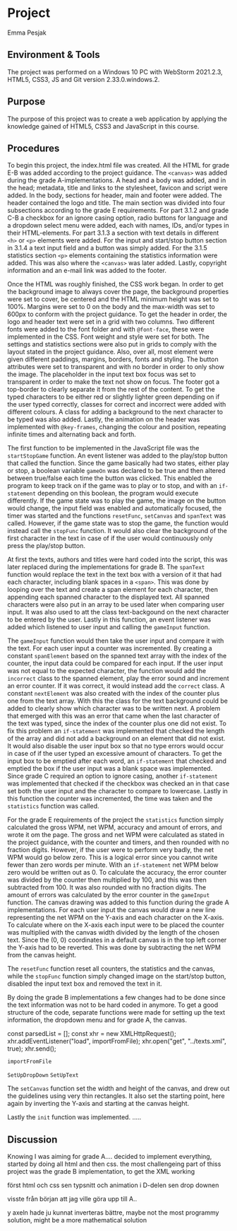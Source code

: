 # Project
Emma Pesjak

## Environment & Tools
The project was performed on a Windows 10 PC with WebStorm 2021.2.3, HTML5, CSS3, JS and Git version 2.33.0.windows.2.

## Purpose
The purpose of this project was to create a web application by applying the knowledge gained of HTML5, CSS3 
and JavaScript in this course.

## Procedures

To begin this project, the index.html file was created. All the HTML for grade E-B was added according to the 
project guidance. The `<canvas>` was added during the grade A-implementations. A head and a body was added, and in 
the head; metadata, title and links to the stylesheet, favicon and script were added. In the body, sections for 
header, main and footer were added. The header contained the logo and title. The main section was divided into 
four subsections according to the grade E requirements. For part 3.1.2 and grade C-B a checkbox for an ignore 
casing option, radio buttons for language and a dropdown select menu were added, each with names, IDs, and/or types
in their HTML-elements. For part 3.1.3 a section with text details in different `<h>` or `<p>` elements were added.
For the input and start/stop button section in 3.1.4 a text input field and a button was simply added. For the 3.1.5 
statistics section `<p>` elements containing the statistics information were added. This was also where 
the `<canvas>` was later added. Lastly, copyright information and an e-mail link was added to the footer. 

Once the HTML was roughly finished, the CSS work began. In order to get the background image to always cover the page,
the background properties were set to cover, be centered and the HTML minimum height was set to 100%. Margins were 
set to 0 on the body and the max-width was set to 600px to conform with the project guidance. To get the header in 
order, the logo and header text were set in a grid with two columns. Two different fonts were added to the font 
folder and with `@font-face`, these were implemented in the CSS. Font weight and style were set for both. 
The settings and statistics sections were also put in grids to comply with the layout stated in the project guidance. 
Also, over all, most element were given different paddings, margins, borders, fonts and styling.
The button attributes were set to transparent and with no border in order to only show the image. The placeholder in 
the input text box focus was set to transparent in order to make the text not show on focus. The footer got a 
top-border to clearly separate it from the rest of the content. To get the typed characters to be either red or 
slightly lighter green depending on if the user typed correctly, classes for correct and incorrect were added with
different colours. A class for adding a background to the next character to be typed was also added. Lastly,
the animation on the header was implemented with `@key-frames`, changing the colour and position, repeating infinite 
times and alternating back and forth.

The first function to be implemented in the JavaScript file was the `startStopGame` function. An event listener
was added to the play/stop button that called the function. Since the game basically had two states, 
either play or stop, a boolean variable `gameOn` was declared to be true and then altered between true/false each time
the button was clicked. This enabled the program to keep track on if the game was to play or to stop, and with an 
`if-statement` depending on this boolean, the program would execute differently. If the game state was to play the game,
the image on the button would change, the input field was enabled and automatically focused, the timer was started and 
the functions `resetFunc`, `setCanvas` and `spanText` was called. However, if the game state was to stop the game, the 
function would instead call the `stopFunc` function. It would also clear the background of the first character 
in the text in case of if the user would continuously only press the play/stop button.

At first the texts, authors and titles were hard coded into the script, this was later replaced during the 
implementations for grade B. The `spanText` function would replace the text in the text box with a version 
of it that had each character, including blank spaces in a `<span>`. This was done by looping over the text and create 
a span element for each character, then appending each spanned character to the displayed text. All spanned characters
were also put in an array to be used later when comparing user input. It was also used to att the class text-backgound 
on the next character to be entered by the user. Lastly in this function, an  event listener was added which listened 
to user input and calling the `gameInput` function.

The `gameInput` function would then take the user input and compare it with the text. For each user input a counter was 
incremented. By creating a constant `spanElement` based on the spanned text array with the index of the counter, 
the input data could be compared for each input. If the user input was not equal to the expected character, the function 
would add the `incorrect` class to the spanned element, play the error sound and increment an error counter. If it 
was correct, it would instead add the `correct` class. A constant `nextElement` was also created with the index of 
the counter plus one from the text array. With this the class for the text background could be added to clearly show
which character was to be written next. A problem that emerged with this was an error that came when the last character 
of the text was typed, since the index of the counter plus one did not exist. To fix this problem an `if-statement` was 
implemented that checked the length of the array and did not add a background on an element that did not exist. It 
would also disable the user input box so that no type errors would occur in case of if the user typed an excessive 
amount of characters. To get the input box to be emptied after each word, an `if-statement` that checked and emptied the
box if the user input was a blank space was implemented. Since grade C required an option to ignore casing, another 
`if-statement` was implemented that checked if the checkbox was checked an in that case set both the user input and the 
character to compare to lowercase. Lastly in this function the counter was incremented, the time was taken and 
the `statistics` function was called.

For the grade E requirements of the project the `statistics` function simply calculated the gross WPM, net WPM, 
accuracy and amount of errors, and wrote it om the page. The gross and net WPM were calculated as stated in the project 
guidance, with the counter and timers, and then rounded with no fraction digits. However, if the user were to perform
very badly, the net WPM would go below zero. This is a logical error since you cannot write fewer than zero words per 
minute. With an `if-statement` net WPM below zero would be written out as 0. To calculate the accuracy, the 
error counter was divided by the counter then multiplied by 100, and this was then subtracted from 100. It was also 
rounded with no fraction digits. The amount of errors was calculated by the error counter in the `gameInput` function. 
The canvas drawing was added to this function during the grade A implementations. For each user input the canvas would 
draw a new line representing the net WPM on the Y-axis and each character on the X-axis. To calculate where on the
X-axis each input were to be placed the counter was multiplied with the canvas width divided by the length of the 
chosen text. Since the (0, 0) coordinates in a default canvas is in the top left corner the Y-axis had to be reverted.
This was done by subtracting the net WPM from the canvas height.

The `resetFunc` function reset all counters, the statistics and the canvas, while the `stopFunc` function simply 
changed image on the start/stop button, disabled the input text box and removed the text in it.

By doing the grade B implementations a few changes had to be done since the text information was not to be 
hard coded in anymore. To get a good structure of the code, separate functions were made for setting up the text
information, the dropdown menu and for grade A, the canvas.



const parsedList = [];
const xhr = new XMLHttpRequest();
xhr.addEventListener("load", importFromFile);
xhr.open("get", "../texts.xml", true);
xhr.send();

`importFromFile`



`SetUpDropDown`
`SetUpText`


The `setCanvas` function set the width and height of the canvas, and drew out the guidelines using very thin rectangles.
It also set the starting point, here again by inverting the Y-axis and starting at the canvas height.

Lastly the `init` function was implemented. .....


## Discussion

Knowing I was aiming for grade A.... decided to implement everything, started by doing all html and then css.
the most challengeing part of thiss project was the grade B implementation, to get the XML working


först html och css
sen typsnitt och animation i D-delen
sen drop downen

visste från början att jag ville göra upp till A..


y axeln hade ju kunnat inverteras bättre, maybe not the most programmy solution, might be a more mathematical solution